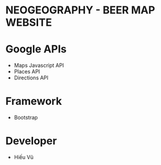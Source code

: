 # NEOGEOGRAPHY - BEER MAP WEBSITE
# Google APIs
* Maps Javascript API
* Places API
* Directions API
# Framework
* Bootstrap
# Developer
* Hiếu Vũ
